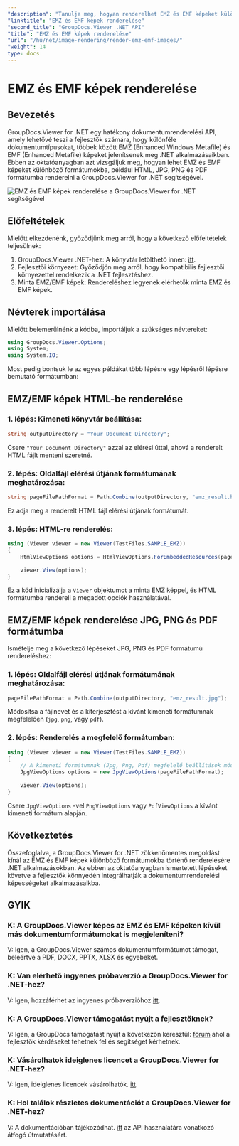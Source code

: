 ```yaml
---
"description": "Tanulja meg, hogyan renderelhet EMZ és EMF képeket különböző formátumokba a GroupDocs.Viewer for .NET segítségével. Könnyen követhető oktatóanyag fejlesztőknek."
"linktitle": "EMZ és EMF képek renderelése"
"second_title": "GroupDocs.Viewer .NET API"
"title": "EMZ és EMF képek renderelése"
"url": "/hu/net/image-rendering/render-emz-emf-images/"
"weight": 14
type: docs
---
```

# EMZ és EMF képek renderelése

## Bevezetés

GroupDocs.Viewer for .NET egy hatékony dokumentumrenderelési API, amely lehetővé teszi a fejlesztők számára, hogy különféle dokumentumtípusokat, többek között EMZ (Enhanced Windows Metafile) és EMF (Enhanced Metafile) képeket jelenítsenek meg .NET alkalmazásaikban. Ebben az oktatóanyagban azt vizsgáljuk meg, hogyan lehet EMZ és EMF képeket különböző formátumokba, például HTML, JPG, PNG és PDF formátumba renderelni a GroupDocs.Viewer for .NET segítségével.

![EMZ és EMF képek renderelése a GroupDocs.Viewer for .NET segítségével](/viewer/image-rendering/render-emz-and-emf-images.png)

## Előfeltételek

Mielőtt elkezdenénk, győződjünk meg arról, hogy a következő előfeltételek teljesülnek:

1. GroupDocs.Viewer .NET-hez: A könyvtár letölthető innen: [itt](https://releases.groupdocs.com/viewer/net/).
2. Fejlesztői környezet: Győződjön meg arról, hogy kompatibilis fejlesztői környezettel rendelkezik a .NET fejlesztéshez.
3. Minta EMZ/EMF képek: Rendereléshez legyenek elérhetők minta EMZ és EMF képek.

## Névterek importálása

Mielőtt belemerülnénk a kódba, importáljuk a szükséges névtereket:

```csharp
using GroupDocs.Viewer.Options;
using System;
using System.IO;
```

Most pedig bontsuk le az egyes példákat több lépésre egy lépésről lépésre bemutató formátumban:

## EMZ/EMF képek HTML-be renderelése

### 1. lépés: Kimeneti könyvtár beállítása:
```csharp
string outputDirectory = "Your Document Directory";
```
Csere `"Your Document Directory"` azzal az elérési úttal, ahová a renderelt HTML fájlt menteni szeretné.

### 2. lépés: Oldalfájl elérési útjának formátumának meghatározása:
```csharp
string pageFilePathFormat = Path.Combine(outputDirectory, "emz_result.html");
```
Ez adja meg a renderelt HTML fájl elérési útjának formátumát.

### 3. lépés: HTML-re renderelés:
```csharp
using (Viewer viewer = new Viewer(TestFiles.SAMPLE_EMZ))
{
    HtmlViewOptions options = HtmlViewOptions.ForEmbeddedResources(pageFilePathFormat);
    
    viewer.View(options);
}
```
Ez a kód inicializálja a `Viewer` objektumot a minta EMZ képpel, és HTML formátumba rendereli a megadott opciók használatával.

## EMZ/EMF képek renderelése JPG, PNG és PDF formátumba

Ismételje meg a következő lépéseket JPG, PNG és PDF formátumú rendereléshez:

### 1. lépés: Oldalfájl elérési útjának formátumának meghatározása:
```csharp
pageFilePathFormat = Path.Combine(outputDirectory, "emz_result.jpg");
```
Módosítsa a fájlnevet és a kiterjesztést a kívánt kimeneti formátumnak megfelelően (`jpg`, `png`, vagy `pdf`).

### 2. lépés: Renderelés a megfelelő formátumban:
```csharp
using (Viewer viewer = new Viewer(TestFiles.SAMPLE_EMZ))
{
    // A kimeneti formátumnak (Jpg, Png, Pdf) megfelelő beállítások módosítása
    JpgViewOptions options = new JpgViewOptions(pageFilePathFormat);
    
    viewer.View(options);
}
```
Csere `JpgViewOptions` -vel `PngViewOptions` vagy `PdfViewOptions` a kívánt kimeneti formátum alapján.

## Következtetés

Összefoglalva, a GroupDocs.Viewer for .NET zökkenőmentes megoldást kínál az EMZ és EMF képek különböző formátumokba történő renderelésére .NET alkalmazásokban. Az ebben az oktatóanyagban ismertetett lépéseket követve a fejlesztők könnyedén integrálhatják a dokumentumrenderelési képességeket alkalmazásaikba.

## GYIK

### K: A GroupDocs.Viewer képes az EMZ és EMF képeken kívül más dokumentumformátumokat is megjeleníteni?
V: Igen, a GroupDocs.Viewer számos dokumentumformátumot támogat, beleértve a PDF, DOCX, PPTX, XLSX és egyebeket.

### K: Van elérhető ingyenes próbaverzió a GroupDocs.Viewer for .NET-hez?
V: Igen, hozzáférhet az ingyenes próbaverzióhoz [itt](https://releases.groupdocs.com/).

### K: A GroupDocs.Viewer támogatást nyújt a fejlesztőknek?
V: Igen, a GroupDocs támogatást nyújt a következőn keresztül: [fórum](https://forum.groupdocs.com/c/viewer/9) ahol a fejlesztők kérdéseket tehetnek fel és segítséget kérhetnek.

### K: Vásárolhatok ideiglenes licencet a GroupDocs.Viewer for .NET-hez?
V: Igen, ideiglenes licencek vásárolhatók. [itt](https://purchase.groupdocs.com/temporary-license/).

### K: Hol találok részletes dokumentációt a GroupDocs.Viewer for .NET-hez?
V: A dokumentációban tájékozódhat. [itt](https://tutorials.groupdocs.com/viewer/net/) az API használatára vonatkozó átfogó útmutatásért.